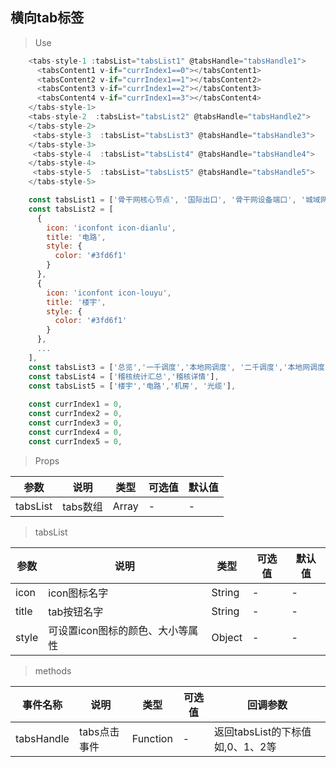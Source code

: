 ## 横向tab标签

>Use
```javascript
    <tabs-style-1 :tabsList="tabsList1" @tabsHandle="tabsHandle1">
      <tabsContent1 v-if="currIndex1==0"></tabsContent1>
      <tabsContent2 v-if="currIndex1==1"></tabsContent2>
      <tabsContent3 v-if="currIndex1==2"></tabsContent3>
      <tabsContent4 v-if="currIndex1==3"></tabsContent4>
    </tabs-style-1>
    <tabs-style-2  :tabsList="tabsList2" @tabsHandle="tabsHandle2">
    </tabs-style-2>
     <tabs-style-3  :tabsList="tabsList3" @tabsHandle="tabsHandle3">
    </tabs-style-3>
     <tabs-style-4  :tabsList="tabsList4" @tabsHandle="tabsHandle4">
    </tabs-style-4>
     <tabs-style-5  :tabsList="tabsList5" @tabsHandle="tabsHandle5">
    </tabs-style-5>

    const tabsList1 = ['骨干网核心节点', '国际出口', '骨干网设备端口', '城域网设备'],
    const tabsList2 = [
      {
        icon: 'iconfont icon-dianlu',
        title: '电路',
        style: {
          color: '#3fd6f1'
        }
      },
      {
        icon: 'iconfont icon-louyu',
        title: '楼宇',
        style: {
          color: '#3fd6f1'
        }
      },
      ...
    ],
    const tabsList3 = ['总览','一千调度','本地网调度', '二千调度','本地网调度'],
    const tabsList4 = ['稽核统计汇总','稽核详情'],
    const tabsList5 = ['楼宇','电路','机房', '光缆'],
   
    const currIndex1 = 0,
    const currIndex2 = 0,
    const currIndex3 = 0,
    const currIndex4 = 0,
    const currIndex5 = 0,
```

> Props

参数|说明|类型|可选值|默认值
-|-|-|-|-
tabsList|tabs数组|Array|-| -


> tabsList

参数|说明|类型|可选值|默认值
-|-|-|-|-
icon|icon图标名字|String|-| -
title|tab按钮名字|String|-| -
style|可设置icon图标的颜色、大小等属性|Object|-| -


> methods

事件名称|说明|类型|可选值|回调参数
-|-|-|-|-
tabsHandle|tabs点击事件|Function|-|返回tabsList的下标值如,0、1、2等
